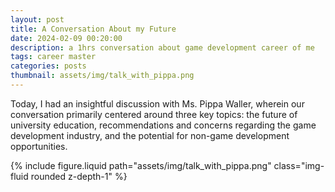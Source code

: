 ```yaml
---
layout: post
title: A Conversation About my Future
date: 2024-02-09 00:20:00
description: a 1hrs conversation about game development career of me
tags: career master
categories: posts
thumbnail: assets/img/talk_with_pippa.png
---
```


Today, I had an insightful discussion with Ms. Pippa Waller, wherein our conversation primarily centered around three key topics: the future of university education, recommendations and concerns regarding the game development industry, and the potential for non-game development opportunities.

<div class="row mt-3">
    <div class="col-sm mt-3 mt-md-0">
        {% include figure.liquid path="assets/img/talk_with_pippa.png" class="img-fluid rounded z-depth-1" %}
    </div>
</div>
